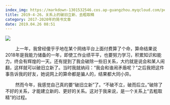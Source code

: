 ```yaml
---
index_img: https://markdown-1301532546.cos.ap-guangzhou.myqcloud.com/peipei_blog/20210921144757.jpeg
title: 2019-4-26，关系上的破旧立新、去粗取精
category: 2017-2020年的简书文章
date: 2019.04.26 08:51
---
```


![](https://markdown-1301532546.cos.ap-guangzhou.myqcloud.com/peipei_blog/20210921144757.jpeg)  



  

        上一年，我曾经傻乎乎地在某个网络平台上面付费算了个命，算命结果说2018年是我能力储备的一年，即使工作业绩平平，也要努力学习，积累知识和能力，终会有辉煌的一天。还有提到了我会破除一些旧关系，大约就是说会和某人闹翻，这样就可以破旧立新了。当时我就纳闷：“我会和谁闹矛盾呢？”之后我把这件事告诉我的好友，她说网上的算命都是骗人的，结果都大同小异。

        然而今年，我感觉自己真的要“破旧立新”了。“不破不立，破而后立。”破除了不好的关系，才能建立新的、更好的关系。这对于我来说，是一个关系上“去粗取精”的过程。